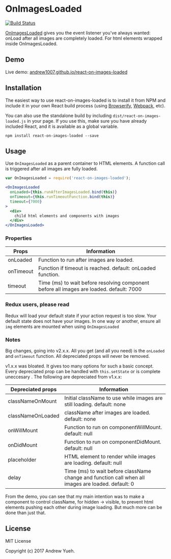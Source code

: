 # OnImagesLoaded

[![Build Status](https://travis-ci.org/andrew1007/react-on-images-loaded.svg?branch=master)](https://travis-ci.org/andrew1007/react-on-images-loaded)

[OnImagesLoaded](https://github.com/andrew1007/react-on-images-loaded) gives you the event listener you've always wanted: onLoad after all images are completely loaded. For html elements wrapped inside OnImagesLoaded.

## Demo

Live demo: [andrew1007.github.io/react-on-images-loaded](http://andrew1007.github.io/react-on-images-loaded/)

## Installation

The easiest way to use react-on-images-loaded is to install it from NPM and include it in your own React build process (using [Browserify](http://browserify.org), [Webpack](http://webpack.github.io/), etc).

You can also use the standalone build by including `dist/react-on-images-loaded.js` in your page. If you use this, make sure you have already included React, and it is available as a global variable.

```
npm install react-on-images-loaded --save
```


## Usage

Use `OnImagesLoaded` as a parent container to HTML elements. A function call is triggered after all images are fully loaded.

```jsx
var OnImagesLoaded = require('react-on-images-loaded');

<OnImagesLoaded
  onLoaded={this.runAfterImagesLoaded.bind(this)}
  onTimeout={this.runTimeoutFunction.bind(this)}
  timeout={7000}
>
  <div>
    child html elements and components with images
  </div>
</OnImagesLoaded>
```

### Properties

| Props | Information|
|---|---|
| onLoaded | Function to run after images are loaded. |
| onTimeout | Function if timeout is reached. default: onLoaded function. |
| timeout | Time (ms) to wait before resolving component before all images are loaded. default: 7000 |

### Redux users, please read
Redux will load your default state if your action request is too slow. Your default state does not have your images. In one way or another, ensure all <code>img</code> elements are mounted when using <code>OnImagesLoaded</code>

### Notes
Big changes, going into v2.x.x. All you get (and all you need) is the <code>onLoaded</code> and <code>onTimeout</code> function. All depreciated props will never be removed.

v1.x.x was bloated. It gives too many options for such a basic concept. Every depreciated prop can be handled with <code>this.setState</code> or is complete uneccesary . The following are depreciated from v1.x.x:

| Depreciated props | Information|
|---|---|
| classNameOnMount | Initial className to use while images are still loading. default: none|
| classNameOnLoaded | className after images are loaded. default: none |
| onWillMount | Function to run on componentWillMount. default: null |
| onDidMount | Function to run on componentDidMount. default: null |
| placeholder | HTML element to render while images are loading. default: null |
| delay | Time (ms) to wait before className change and function call when all images are loaded. default: 0 |

From the demo, you can see that my main intention was to make a component to control className, for hidden -> visible, to prevent html elements pushing each other during image loading. But much more can be done than just that.

## License

MIT License

Copyright (c) 2017 Andrew Yueh.
